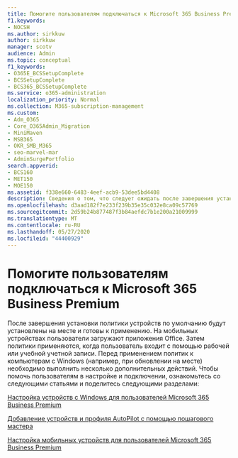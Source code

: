 ```yaml
---
title: Помогите пользователям подключаться к Microsoft 365 Business Premium
f1.keywords:
- NOCSH
ms.author: sirkkuw
author: sirkkuw
manager: scotv
audience: Admin
ms.topic: conceptual
f1_keywords:
- O365E_BCSSetupComplete
- BCSSetupComplete
- BCS365_BCSSetupComplete
ms.service: o365-administration
localization_priority: Normal
ms.collection: M365-subscription-management
ms.custom:
- Adm_O365
- Core_O365Admin_Migration
- MiniMaven
- MSB365
- OKR_SMB_M365
- seo-marvel-mar
- AdminSurgePortfolio
search.appverid:
- BCS160
- MET150
- MOE150
ms.assetid: f338e660-6483-4eef-acb9-53dee5bd4408
description: Сведения о том, что следует ожидать после завершения установки бизнес-Cloud Suite, а также о назначенных политиках устройств и готовности к применению.
ms.openlocfilehash: d3aad182f7e233f239b35e35c032e8ca09c57769
ms.sourcegitcommit: 2d59b24b877487f3b84aefdc7b1e200a21009999
ms.translationtype: MT
ms.contentlocale: ru-RU
ms.lasthandoff: 05/27/2020
ms.locfileid: "44400929"
---
```

# <a name="help-users-connect-to-microsoft-365-business-premium"></a>Помогите пользователям подключаться к Microsoft 365 Business Premium

После завершения установки политики устройств по умолчанию будут установлены на месте и готовы к применению. На мобильных устройствах пользователи загружают приложения Office. Затем политики применяются, когда пользователь входит с помощью рабочей или учебной учетной записи. Перед применением политик к компьютерам с Windows (например, при обновлении на месте) необходимо выполнить несколько дополнительных действий. Чтобы помочь пользователям в настройке и подключении, ознакомьтесь со следующими статьями и поделитесь следующими разделами:
  
[Настройка устройств с Windows для пользователей Microsoft 365 Business Premium](set-up-windows-devices.md)
  
[Добавление устройств и профиля AutoPilot с помощью пошагового мастера](add-autopilot-devices-and-profile.md)
  
[Настройка мобильных устройств для пользователей Microsoft 365 Business Premium](set-up-mobile-devices.md)
  

